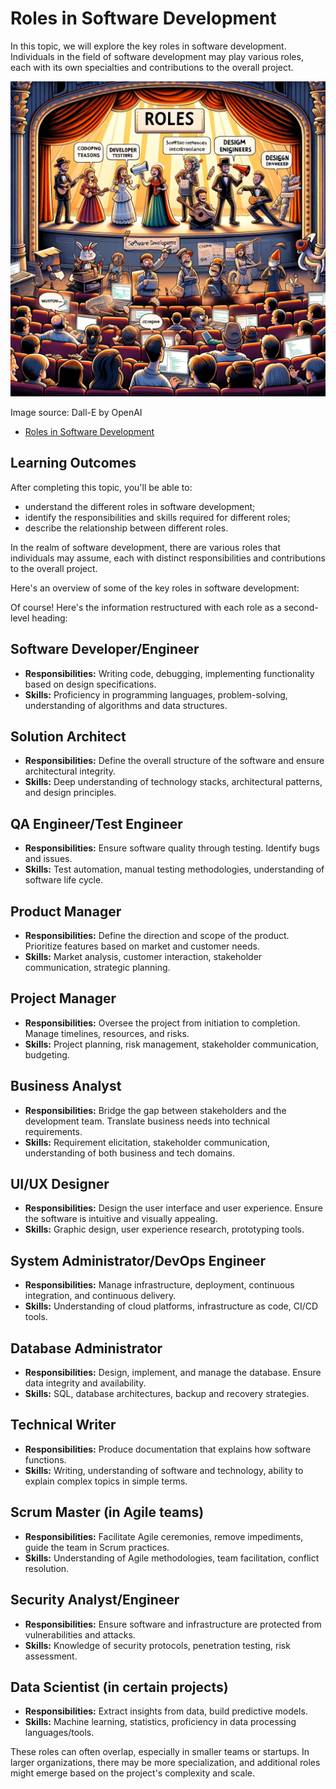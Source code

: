 # Roles in Software Development

In this topic, we will explore the key roles in software development. Individuals in the field of software development may play various roles, each with its own specialties and contributions to the overall project.

![Roles](Roles.webp)

Image source: Dall-E by OpenAI

- [Roles in Software Development](#roles-in-software-development)

## Learning Outcomes

After completing this topic, you'll be able to:

- understand the different roles in software development;
- identify the responsibilities and skills required for different roles;
- describe the relationship between different roles.

In the realm of software development, there are various roles that individuals may assume, each with distinct responsibilities and contributions to the overall project.

Here's an overview of some of the key roles in software development:

Of course! Here's the information restructured with each role as a second-level heading:

## Software Developer/Engineer

- **Responsibilities:** Writing code, debugging, implementing functionality based on design specifications.
- **Skills:** Proficiency in programming languages, problem-solving, understanding of algorithms and data structures.

## Solution Architect

- **Responsibilities:** Define the overall structure of the software and ensure architectural integrity.
- **Skills:** Deep understanding of technology stacks, architectural patterns, and design principles.

## QA Engineer/Test Engineer

- **Responsibilities:** Ensure software quality through testing. Identify bugs and issues.
- **Skills:** Test automation, manual testing methodologies, understanding of software life cycle.

## Product Manager

- **Responsibilities:** Define the direction and scope of the product. Prioritize features based on market and customer needs.
- **Skills:** Market analysis, customer interaction, stakeholder communication, strategic planning.

## Project Manager

- **Responsibilities:** Oversee the project from initiation to completion. Manage timelines, resources, and risks.
- **Skills:** Project planning, risk management, stakeholder communication, budgeting.

## Business Analyst

- **Responsibilities:** Bridge the gap between stakeholders and the development team. Translate business needs into technical requirements.
- **Skills:** Requirement elicitation, stakeholder communication, understanding of both business and tech domains.

## UI/UX Designer

- **Responsibilities:** Design the user interface and user experience. Ensure the software is intuitive and visually appealing.
- **Skills:** Graphic design, user experience research, prototyping tools.

## System Administrator/DevOps Engineer

- **Responsibilities:** Manage infrastructure, deployment, continuous integration, and continuous delivery.
- **Skills:** Understanding of cloud platforms, infrastructure as code, CI/CD tools.

## Database Administrator

- **Responsibilities:** Design, implement, and manage the database. Ensure data integrity and availability.
- **Skills:** SQL, database architectures, backup and recovery strategies.

## Technical Writer

- **Responsibilities:** Produce documentation that explains how software functions.
- **Skills:** Writing, understanding of software and technology, ability to explain complex topics in simple terms.

## Scrum Master (in Agile teams)

- **Responsibilities:** Facilitate Agile ceremonies, remove impediments, guide the team in Scrum practices.
- **Skills:** Understanding of Agile methodologies, team facilitation, conflict resolution.

## Security Analyst/Engineer

- **Responsibilities:** Ensure software and infrastructure are protected from vulnerabilities and attacks.
- **Skills:** Knowledge of security protocols, penetration testing, risk assessment.

## Data Scientist (in certain projects)

- **Responsibilities:** Extract insights from data, build predictive models.
- **Skills:** Machine learning, statistics, proficiency in data processing languages/tools.

These roles can often overlap, especially in smaller teams or startups. In larger organizations, there may be more specialization, and additional roles might emerge based on the project's complexity and scale.
